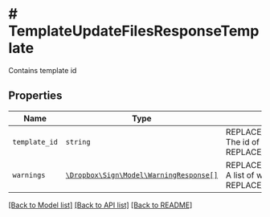 # # TemplateUpdateFilesResponseTemplate

Contains template id

## Properties

Name | Type | Description | Notes
------------ | ------------- | ------------- | -------------
| `template_id` | ```string``` | REPLACE_ME_WITH_DESCRIPTION_BEGIN The id of the Template. REPLACE_ME_WITH_DESCRIPTION_END |  |
| `warnings` | [```\Dropbox\Sign\Model\WarningResponse[]```](WarningResponse.md) | REPLACE_ME_WITH_DESCRIPTION_BEGIN A list of warnings. REPLACE_ME_WITH_DESCRIPTION_END |  |

[[Back to Model list]](../../README.md#models) [[Back to API list]](../../README.md#endpoints) [[Back to README]](../../README.md)
